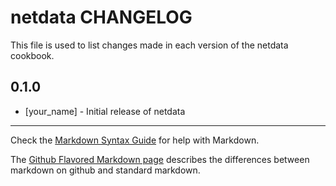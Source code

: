 netdata CHANGELOG
=================

This file is used to list changes made in each version of the netdata cookbook.

0.1.0
-----
- [your_name] - Initial release of netdata

- - -
Check the [Markdown Syntax Guide](http://daringfireball.net/projects/markdown/syntax) for help with Markdown.

The [Github Flavored Markdown page](http://github.github.com/github-flavored-markdown/) describes the differences between markdown on github and standard markdown.
